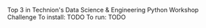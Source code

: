 Top 3 in Technion's Data Science & Engineering Python Workshop Challenge
To install:
TODO
To run: 
TODO
